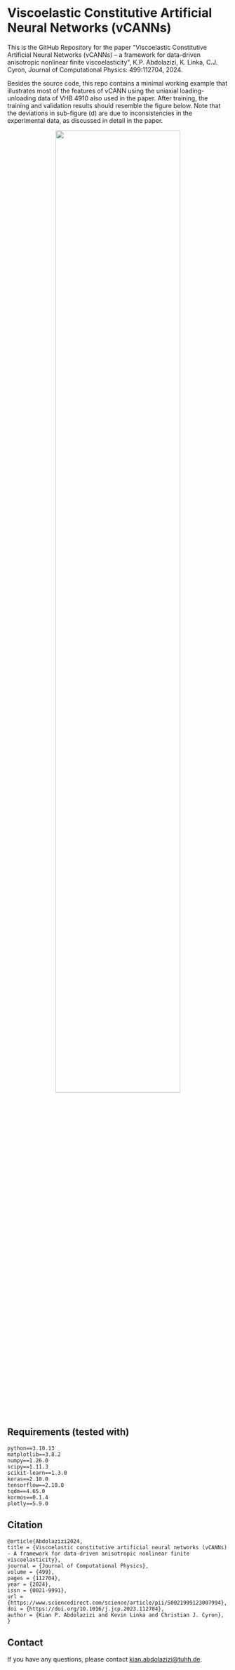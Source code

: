 # Viscoelastic Constitutive Artificial Neural Networks (vCANNs)
This is the GitHub Repository for the paper "Viscoelastic Constitutive Artificial Neural Networks (vCANNs) – a framework for data-driven anisotropic nonlinear finite viscoelasticity", K.P. Abdolazizi, K. Linka, C.J. Cyron, Journal of Computational Physics: 499:112704, 2024.

Besides the source code, this repo contains a minimal working example that illustrates most of the features of vCANN using the uniaxial loading-unloading data of VHB 4910 also used in the paper. After training, the training and validation results should resemble the figure below. Note that the deviations in sub-figure (d) are due to inconsistencies in the experimental data, as discussed in detail in the paper.

<p align="center">
  <img src="https://github.com/user-attachments/assets/aa000380-d5a8-488d-b1df-b97d3c7c40d1" width=75%>
</p>

## Requirements (tested with)
```
python==3.10.13
matplotlib==3.8.2
numpy==1.26.0
scipy==1.11.3
scikit-learn==1.3.0
keras==2.10.0
tensorflow==2.10.0
tqdm==4.65.0
kormos==0.1.4
plotly==5.9.0
```

## Citation
```
@article{Abdolazizi2024,
title = {Viscoelastic constitutive artificial neural networks (vCANNs) - A framework for data-driven anisotropic nonlinear finite viscoelasticity},
journal = {Journal of Computational Physics},
volume = {499},
pages = {112704},
year = {2024},
issn = {0021-9991},
url = {https://www.sciencedirect.com/science/article/pii/S0021999123007994},
doi = {https://doi.org/10.1016/j.jcp.2023.112704},
author = {Kian P. Abdolazizi and Kevin Linka and Christian J. Cyron},
}
```

## Contact
If you have any questions, please contact kian.abdolazizi@tuhh.de.
